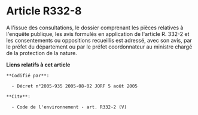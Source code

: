 # Article R332-8

A l'issue des consultations, le dossier comprenant les pièces relatives à l'enquête publique, les avis formulés en
application de l'article R. 332-2 et les consentements ou oppositions recueillis est adressé, avec son avis, par le préfet du
département ou par le préfet coordonnateur au ministre chargé de la protection de la nature.

**Liens relatifs à cet article**

	**Codifié par**:

	  - Décret n°2005-935 2005-08-02 JORF 5 août 2005

	**Cite**:

	  - Code de l'environnement - art. R332-2 (V)
